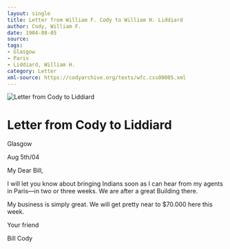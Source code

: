 ```yaml
---
layout: single
title: Letter from William F. Cody to William H. Liddiard
author: Cody, William F.
date: 1904-08-05
source: 
tags:
- Glasgow
- Paris
- Liddiard, William H.
category: Letter
xml-source: https://codyarchive.org/texts/wfc.css00005.xml
---
```


![Letter from Cody to Liddiard](https://codyarchive.org/figures/250/wfc.css00005_img_0.jpg "Letter from Cody to Liddiard")

# Letter from Cody to Liddiard

Glasgow

Aug 5th/04

My Dear Bill,

I will let you know about bringing Indians soon as I can hear from my agents in Paris—in two or three weeks. We are after a great Building there.

My business is simply great. We will get pretty near to $70.000 here this week.

Your friend

Bill Cody